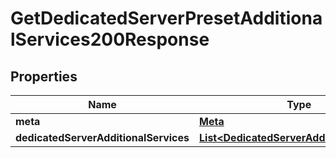 

# GetDedicatedServerPresetAdditionalServices200Response


## Properties

| Name | Type | Description | Notes |
|------------ | ------------- | ------------- | -------------|
|**meta** | [**Meta**](Meta.md) |  |  |
|**dedicatedServerAdditionalServices** | [**List&lt;DedicatedServerAdditionalService&gt;**](DedicatedServerAdditionalService.md) |  |  |



